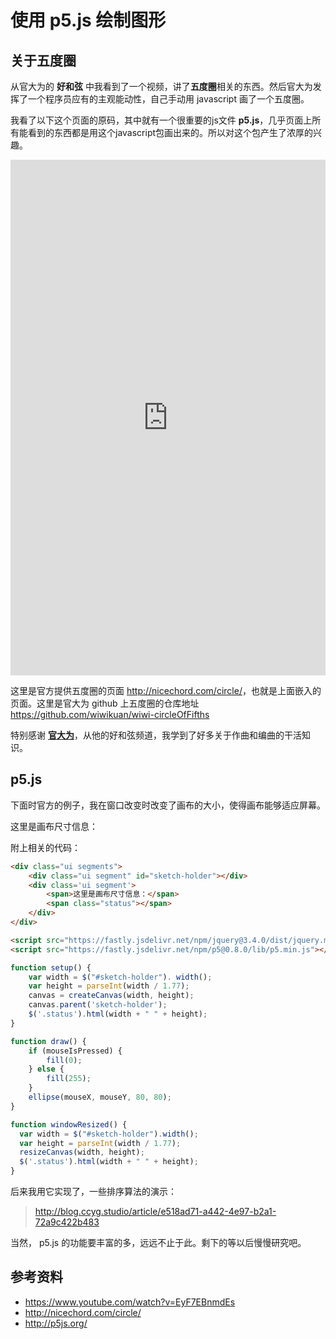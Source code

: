 # 使用 p5.js 绘制图形

[annotation]: <id> (9a1514e6-9c62-49c7-9196-c51902c0974a)
[annotation]: <status> (public)
[annotation]: <create_time> (2019-04-18 20:25:01)
[annotation]: <category> (计算机技术)
[annotation]: <tags> (Javascript)
[annotation]: <comments> (true)


## 关于五度圈

从官大为的 **好和弦** 中我看到了一个视频，讲了**五度圈**相关的东西。然后官大为发挥了一个程序员应有的主观能动性，自己手动用 javascript 画了一个五度圈。

我看了以下这个页面的原码，其中就有一个很重要的js文件 **p5.js**，几乎页面上所有能看到的东西都是用这个javascript包画出来的。所以对这个包产生了浓厚的兴趣。

<!-- <div class="ui embed" data-url="http://nicechord.com/circle/"></div> -->
<div class='ui segment'>
<iframe src='http://nicechord.com/circle/' frameborder=0 width="100%" height="825px"></iframe>
</div>

这里是官方提供五度圈的页面 <http://nicechord.com/circle/>，也就是上面嵌入的页面。这里是官大为 github 上五度圈的仓库地址 <https://github.com/wiwikuan/wiwi-circleOfFifths>

特别感谢 [**官大为**](https://github.com/wiwikuan)，从他的好和弦频道，我学到了好多关于作曲和编曲的干活知识。

## p5.js

下面时官方的例子，我在窗口改变时改变了画布的大小，使得画布能够适应屏幕。

<div class="ui segments">
    <div class="ui segment" id="sketch-holder"></div>
    <div class='ui segment'>
        <span>这里是画布尺寸信息：</span>
        <span class="status"></span>
    </div>
</div>

<script src="https://fastly.jsdelivr.net/npm/jquery@3.4.0/dist/jquery.min.js"></script>
<script src="https://fastly.jsdelivr.net/npm/p5@0.8.0/lib/p5.min.js"></script>

<script>
function setup() {
    var width = $("#sketch-holder"). width();
    var height = parseInt(width / 1.77);
    canvas = createCanvas(width, height);
    canvas.parent('sketch-holder');
    $('.status').html(width + " " + height);
}

function draw() {
    if (mouseIsPressed) {
        fill(0);
    } else {
        fill(255);
    }
    ellipse(mouseX, mouseY, 80, 80);
}

function windowResized() {
  var width = $("#sketch-holder").width();
  var height = parseInt(width / 1.77);
  resizeCanvas(width, height);
  $('.status').html(width + " " + height);
}
</script>

附上相关的代码：

```html
<div class="ui segments">
    <div class="ui segment" id="sketch-holder"></div>
    <div class='ui segment'>
        <span>这里是画布尺寸信息：</span>
        <span class="status"></span>
    </div>
</div>

<script src="https://fastly.jsdelivr.net/npm/jquery@3.4.0/dist/jquery.min.js"></script>
<script src="https://fastly.jsdelivr.net/npm/p5@0.8.0/lib/p5.min.js"></script>
```

```javascript
function setup() {
    var width = $("#sketch-holder"). width();
    var height = parseInt(width / 1.77);
    canvas = createCanvas(width, height);
    canvas.parent('sketch-holder');
    $('.status').html(width + " " + height);
}

function draw() {
    if (mouseIsPressed) {
        fill(0);
    } else {
        fill(255);
    }
    ellipse(mouseX, mouseY, 80, 80);
}

function windowResized() {
  var width = $("#sketch-holder").width();
  var height = parseInt(width / 1.77);
  resizeCanvas(width, height);
  $('.status').html(width + " " + height);
}
```

后来我用它实现了，一些排序算法的演示：

> <http://blog.ccyg.studio/article/e518ad71-a442-4e97-b2a1-72a9c422b483>

当然， p5.js 的功能要丰富的多，远远不止于此。剩下的等以后慢慢研究吧。

## 参考资料

- <https://www.youtube.com/watch?v=EyF7EBnmdEs>
- <http://nicechord.com/circle/>
- <http://p5js.org/>
